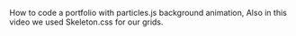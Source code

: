 How to code a portfolio with particles.js background animation, Also in this video we used Skeleton.css for our grids.